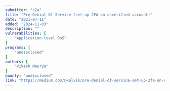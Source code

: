 ```yaml
---
submitter: "c2a"
title: "Pre-Denial Of Service (set-up 2FA on unverified account)"
date: "2021-07-11"
added: "2024-11-03"
description: ""
vulnerabilities: [
    "Application-level DoS"
]
programs: [
    "undisclosed"
]
authors: [
    "Vikash Maurya"
]
bounty: "undisclosed"
link: "https://medium.com/@kalvik/pre-denial-of-service-set-up-2fa-on-unverified-account-8399af52ea2d"
---
```




